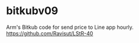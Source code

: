 # bitkubv09
Arm's Bitkub code for send price to Line app hourly.
https://github.com/Ravisut/LStR-40
